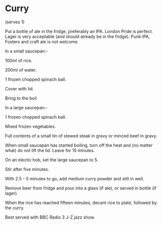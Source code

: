# Curry

(serves 1)

Put a bottle of ale in the fridge, preferably an IPA.  London Pride is perfect.  Lager is very acceptable (and should already be in the fridge).  Punk IPA, Fosters and craft ale is not welcome.

In a small saucepan:-

100ml of rice.

200ml of water.

1 frozen chopped spinach ball.

Cover with lid.

Bring to the boil


In a large saucepan:-

1 frozen chopped spinach ball.

Mixed frozen vegetables.

Full contents of a small tin of stewed steak in gravy or minced beef in gravy.


When small saucepan has started boiling, turn off the heat and (no matter what) do not lift the lid.  Leave for 15 minutes.

On an electic hob, set the large saucepan to 5.

Stir after five minutes.

With 2.5 - 5 minutes to go, add medium curry powder and still in well.

Remove beer from fridge and pour into a glass (if ale), or served in bottle (if lager).

When the rice has reached fifteen minutes, decant rice to plate, followed by the curry.

Best served with BBC Radio 3 J-Z jazz show.
